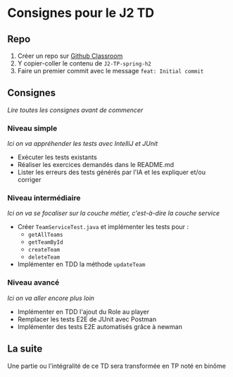 # Consignes pour le J2 TD

## Repo

1. Créer un repo sur [Github Classroom](https://classroom.github.com/a/ExHzDclb)
2. Y copier-coller le contenu de `J2-TP-spring-h2`
3. Faire un premier commit avec le message `feat: Initial commit`

## Consignes

*Lire toutes les consignes avant de commencer*

### Niveau simple

*Ici on va appréhender les tests avec IntelliJ et JUnit*

* Exécuter les tests existants
* Réaliser les exercices demandés dans le README.md
* Lister les erreurs des tests générés par l'IA et les expliquer et/ou corriger


### Niveau intermédiaire

*Ici on va se focaliser sur la couche métier, c'est-à-dire la couche service*

* Créer `TeamServiceTest.java` et implémenter les tests pour :
  * `getAllTeams`
  * `getTeamById`
  * `createTeam`
  * `deleteTeam`
* Implémenter en TDD la méthode `updateTeam`


### Niveau avancé

*Ici on va aller encore plus loin*

* Implémenter en TDD l'ajout du Role au player
* Remplacer les tests E2E de JUnit avec Postman
* Implémenter des tests E2E automatisés grâce à newman


## La suite

Une partie ou l'intégralité de ce TD sera transformée en TP noté en binôme

